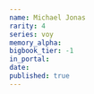 ```yaml
---
name: Michael Jonas
rarity: 4
series: voy
memory_alpha:
bigbook_tier: -1
in_portal:
date:
published: true
---
```



